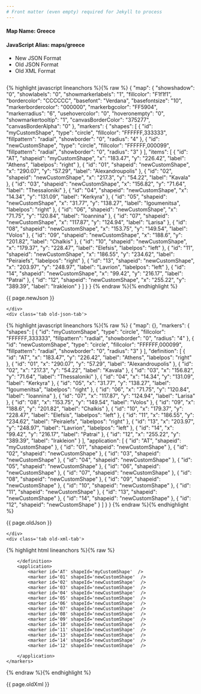 ```yaml
---
# Front matter (even empty) required for Jekyll to process
---
```


#### Map Name: Greece

#### JavaScript Alias: maps/greece


<ul class='code-tabs'>
    <li class='active'>
        <a data-toggle='new-json'>New JSON Format</a>
    </li>
    <li>
        <a data-toggle='old-json'>Old JSON Format</a>
    </li>
    <li>
        <a data-toggle='old-xml'>Old XML Format</a>
    </li>
</ul>
<div class='tab-content'>
    <pre class='plain-code'></pre>
    <div class='tab new-json-tab active'>
{% highlight javascript lineanchors %}{% raw %}
{
    "map": {
        "showshadow": "0",
        "showlabels": "0",
        "showmarkerlabels": "1",
        "fillcolor": "F1f1f1",
        "bordercolor": "CCCCCC",
        "basefont": "Verdana",
        "basefontsize": "10",
        "markerbordercolor": "000000",
        "markerbgcolor": "FF5904",
        "markerradius": "6",
        "usehovercolor": "0",
        "hoveronempty": "0",
        "showmarkertooltip": "1",
        "canvasBorderColor": "375277",
        "canvasBorderAlpha": "0"
    },
    "markers": {
        "shapes": [
            {
                "id": "myCustomShape",
                "type": "circle",
                "fillcolor": "FFFFFF,333333",
                "fillpattern": "radial",
                "showborder": "0",
                "radius": "4"
            },
            {
                "id": "newCustomShape",
                "type": "circle",
                "fillcolor": "FFFFFF,000099",
                "fillpattern": "radial",
                "showborder": "0",
                "radius": "3"
            }
        ],
        "items": [
            {
                "id": "AT",
                "shapeid": "myCustomShape",
                "x": "183.47",
                "y": "226.42",
                "label": "Athens",
                "labelpos": "right"
            },
            {
                "id": "01",
                "shapeid": "newCustomShape",
                "x": "290.07",
                "y": "57.29",
                "label": "Alexandroupolis"
            },
            {
                "id": "02",
                "shapeid": "newCustomShape",
                "x": "217.3",
                "y": "54.22",
                "label": "Kavala"
            },
            {
                "id": "03",
                "shapeid": "newCustomShape",
                "x": "156.82",
                "y": "71.64",
                "label": "Thessaloniki"
            },
            {
                "id": "04",
                "shapeid": "newCustomShape",
                "x": "14.34",
                "y": "131.09",
                "label": "Kerkyra"
            },
            {
                "id": "05",
                "shapeid": "newCustomShape",
                "x": "31.77",
                "y": "138.27",
                "label": "Igoumenitsa",
                "labelpos": "right"
            },
            {
                "id": "06",
                "shapeid": "newCustomShape",
                "x": "71.75",
                "y": "120.84",
                "label": "Ioannina"
            },
            {
                "id": "07",
                "shapeid": "newCustomShape",
                "x": "117.87",
                "y": "124.94",
                "label": "Larisa"
            },
            {
                "id": "08",
                "shapeid": "newCustomShape",
                "x": "153.75",
                "y": "149.54",
                "label": "Volos"
            },
            {
                "id": "09",
                "shapeid": "newCustomShape",
                "x": "188.6",
                "y": "201.82",
                "label": "Chalkis"
            },
            {
                "id": "10",
                "shapeid": "newCustomShape",
                "x": "179.37",
                "y": "228.47",
                "label": "Elefsis",
                "labelpos": "left"
            },
            {
                "id": "11",
                "shapeid": "newCustomShape",
                "x": "186.55",
                "y": "234.62",
                "label": "Peiraiefs",
                "labelpos": "right"
            },
            {
                "id": "13",
                "shapeid": "newCustomShape",
                "x": "203.97",
                "y": "248.97",
                "label": "Lavrion",
                "labelpos": "left"
            },
            {
                "id": "14",
                "shapeid": "newCustomShape",
                "x": "99.42",
                "y": "216.17",
                "label": "Patrai"
            },
            {
                "id": "12",
                "shapeid": "newCustomShape",
                "x": "255.22",
                "y": "389.39",
                "label": "Irakleion"
            }
        ]
    }
}
{% endraw %}{% endhighlight %}


<p class='text-success'>{{ page.newJson }}</p>

    </div>
    <div class='tab old-json-tab'>
{% highlight javascript lineanchors %}{% raw %}
{
    "map": {},
    "markers": {
        "shapes": [
            {
                "id": "myCustomShape",
                "type": "circle",
                "fillcolor": "FFFFFF,333333",
                "fillpattern": "radial",
                "showborder": "0",
                "radius": "4"
            },
            {
                "id": "newCustomShape",
                "type": "circle",
                "fillcolor": "FFFFFF,000099",
                "fillpattern": "radial",
                "showborder": "0",
                "radius": "3"
            }
        ],
        "definition": [
            {
                "id": "AT",
                "x": "183.47",
                "y": "226.42",
                "label": "Athens",
                "labelpos": "right"
            },
            {
                "id": "01",
                "x": "290.07",
                "y": "57.29",
                "label": "Alexandroupolis"
            },
            {
                "id": "02",
                "x": "217.3",
                "y": "54.22",
                "label": "Kavala"
            },
            {
                "id": "03",
                "x": "156.82",
                "y": "71.64",
                "label": "Thessaloniki"
            },
            {
                "id": "04",
                "x": "14.34",
                "y": "131.09",
                "label": "Kerkyra"
            },
            {
                "id": "05",
                "x": "31.77",
                "y": "138.27",
                "label": "Igoumenitsa",
                "labelpos": "right"
            },
            {
                "id": "06",
                "x": "71.75",
                "y": "120.84",
                "label": "Ioannina"
            },
            {
                "id": "07",
                "x": "117.87",
                "y": "124.94",
                "label": "Larisa"
            },
            {
                "id": "08",
                "x": "153.75",
                "y": "149.54",
                "label": "Volos"
            },
            {
                "id": "09",
                "x": "188.6",
                "y": "201.82",
                "label": "Chalkis"
            },
            {
                "id": "10",
                "x": "179.37",
                "y": "228.47",
                "label": "Elefsis",
                "labelpos": "left"
            },
            {
                "id": "11",
                "x": "186.55",
                "y": "234.62",
                "label": "Peiraiefs",
                "labelpos": "right"
            },
            {
                "id": "13",
                "x": "203.97",
                "y": "248.97",
                "label": "Lavrion",
                "labelpos": "left"
            },
            {
                "id": "14",
                "x": "99.42",
                "y": "216.17",
                "label": "Patrai"
            },
            {
                "id": "12",
                "x": "255.22",
                "y": "389.39",
                "label": "Irakleion"
            }
        ],
        "application": [
            {
                "id": "AT",
                "shapeid": "myCustomShape"
            },
            {
                "id": "01",
                "shapeid": "newCustomShape"
            },
            {
                "id": "02",
                "shapeid": "newCustomShape"
            },
            {
                "id": "03",
                "shapeid": "newCustomShape"
            },
            {
                "id": "04",
                "shapeid": "newCustomShape"
            },
            {
                "id": "05",
                "shapeid": "newCustomShape"
            },
            {
                "id": "06",
                "shapeid": "newCustomShape"
            },
            {
                "id": "07",
                "shapeid": "newCustomShape"
            },
            {
                "id": "08",
                "shapeid": "newCustomShape"
            },
            {
                "id": "09",
                "shapeid": "newCustomShape"
            },
            {
                "id": "10",
                "shapeid": "newCustomShape"
            },
            {
                "id": "11",
                "shapeid": "newCustomShape"
            },
            {
                "id": "13",
                "shapeid": "newCustomShape"
            },
            {
                "id": "14",
                "shapeid": "newCustomShape"
            },
            {
                "id": "12",
                "shapeid": "newCustomShape"
            }
        ]
    }
}
{% endraw %}{% endhighlight %}


<p class='text-success'>{{ page.oldJson }}</p>

    </div>
    <div class='tab old-xml-tab'>
{% highlight html lineanchors %}{% raw %}
<map>
	<markers>
	    <shapes>
		    <shape id='myCustomShape' type='circle' fillColor='FFFFFF,333333' fillPattern='radial' showBorder='0' radius='4'/>
			<shape id='newCustomShape' type='circle' fillColor='FFFFFF,000099' fillPattern='radial' showBorder='0' radius='3'/>
		</shapes>
		<definition>
			<marker id='AT' x='183.47' y='226.42' label='Athens' labelPos='right'  />
			<marker id='01' x='290.07' y='57.29' label='Alexandroupolis'  />
			<marker id='02' x='217.3' y='54.22' label='Kavala'  />
			<marker id='03' x='156.82' y='71.64' label='Thessaloniki'  />
			<marker id='04' x='14.34' y='131.09' label='Kerkyra'  />
			<marker id='05' x='31.77' y='138.27' label='Igoumenitsa' labelPos='right'  />
			<marker id='06' x='71.75' y='120.84' label='Ioannina'  />
			<marker id='07' x='117.87' y='124.94' label='Larisa'  />
			<marker id='08' x='153.75' y='149.54' label='Volos'  />
			<marker id='09' x='188.6' y='201.82' label='Chalkis'  />
			<marker id='10' x='179.37' y='228.47' label='Elefsis' labelPos='left'  />
			<marker id='11' x='186.55' y='234.62' label='Peiraiefs' labelPos='right'  />
			<marker id='13' x='203.97' y='248.97' label='Lavrion' labelPos='left'  />
			<marker id='14' x='99.42' y='216.17' label='Patrai'  />
			<marker id='12' x='255.22' y='389.39' label='Irakleion'  />

		</definition>
		<application>
			<marker id='AT' shapeId='myCustomShape'  />
			<marker id='01' shapeId='newCustomShape'  />
			<marker id='02' shapeId='newCustomShape'  />
			<marker id='03' shapeId='newCustomShape'  />
			<marker id='04' shapeId='newCustomShape'  />
			<marker id='05' shapeId='newCustomShape'  />
			<marker id='06' shapeId='newCustomShape'  />
			<marker id='07' shapeId='newCustomShape'  />
			<marker id='08' shapeId='newCustomShape'  />
			<marker id='09' shapeId='newCustomShape'  />
			<marker id='10' shapeId='newCustomShape'  />
			<marker id='11' shapeId='newCustomShape'  />
			<marker id='13' shapeId='newCustomShape'  />
			<marker id='14' shapeId='newCustomShape'  />
			<marker id='12' shapeId='newCustomShape'  />

		</application>
	</markers>
</map>
{% endraw %}{% endhighlight %}

<p class='text-success'>{{ page.oldXml }}</p>

</div>
</div>
